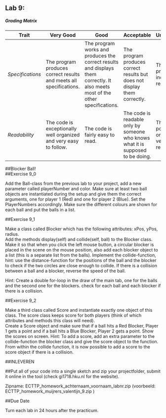 ## Lab 9: 
 
##### Grading Matrix 

Trait | Very Good | Good | Acceptable | Unsatisfactory	
--- |--- | --- | --- | --- |
| *Specifications* | The program produces correct results and meets all specifications. | The program works and produces the correct results and displays them correctly. It also meets most of the other specifications. | The program produces correct results but does not display them correctly. | The program is producing incorrect results.
*Readability* | The code is exceptionally well organized and very easy to follow. | The code is fairly easy to read. | The code is readable only by someone who knows what it is supposed to be doing.| The code is poorly organized and very difficult to read.|

##Blocker Ball!  
##Exercise 9_0 

Add the Ball-class from the previous lab to your project, add a new parameter called playerNumber and color. 
Make sure at least two ball objects are instantiated during the setup and give them the correct arguments, one for player 1 (Red) and one for player 2 (Blue).
Set the PlayerNumbers accordingly.
Make sure the different colours are shown for each ball and put the balls in a list.
  
##Exercise 9_1

Make a class called Blocker which has the following attributes: xPos, yPos, radius.  
Add the methods display(self) and collide(self, ball) to the Blocker class.
Make it so that when you click the left mouse button, a circular blocker is placed in the scene on the mouse position, also add each blocker object to a list (this is a separate list from the balls).
Implement the collide-function, hint: use the distance-function for the positions of the ball and the blocker to check if the two circles are close enough to collide.
If there is a collision between a ball and a blocker, reverse the speed of the ball.

Hint: Create a double for-loop in the draw of the main tab, one for the balls and the second one for the blockers. check for each ball and each blocker if there is a collision.

##Exercise 9_2

Make a third class called Score and instantiate exactly one object of this class. 
The score class keeps score for both players (think of which attributes and methods this class will need).  
Create a Score object and make sure that if a ball hits a Red Blocker, Player 1 gets a point and if a ball hits a Blue Blocker, Player 2 gets a point.
Show the scores on screen.
Hint: To add a score, add an extra parameter to the collide-function the blocker class and give the score object to the function. From within the collide function, it is now possible to add a score to the score object if there is a collision.


##INLEVEREN

##Put all of your code into a single sketch and zip your projectfolder, submit it online in the tool (check gi1718.hku.nl for the website).

Zipname:
ECTTP_homework_achternaam_voornaam_labnr.zip 
(voorbeeld: ECTTP_homework_muijrers_valentijn_9.zip )

##Due Date 

Turn each lab in 24 hours after the practicum.


